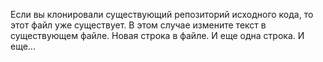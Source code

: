 Если вы клонировали существующий репозиторий исходного кода, то этот файл уже
существует. В этом случае измените текст в существующем файле.
Новая строка в файле.
И еще одна строка.
И еще...